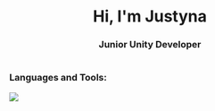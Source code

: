 <h1 align="center">Hi, I'm Justyna</h1>
<h3 align="center">Junior Unity Developer</h3>

<p align="left"> <img src="" /> </p>

<p align="left">
</p>

<h3 align="left">Languages and Tools:</h3>
<div align="left">
  <a href="https://skillicons.dev">
    <img src="https://skillicons.dev/icons?i=unity,androidstudio,rider,figma,windows,apple,jenkins,github" /><br>
  </a>
</div>

